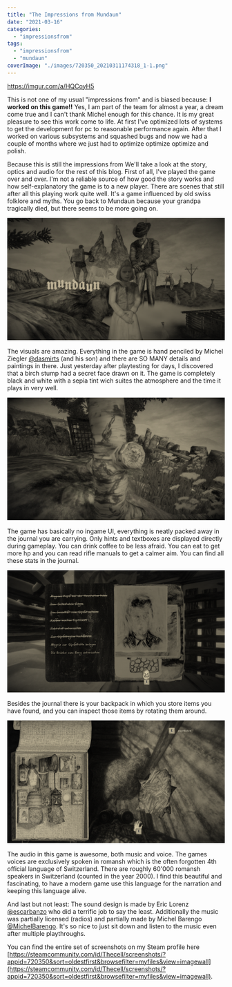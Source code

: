 ```yaml
---
title: "The Impressions from Mundaun"
date: "2021-03-16"
categories: 
  - "impressionsfrom"
tags: 
  - "impressionsfrom"
  - "mundaun"
coverImage: "./images/720350_20210311174318_1-1.png"
---
```


https://imgur.com/a/HQCoyH5

This is not one of my usual "impressions from" and is biased because: **I worked on this game!!** Yes, I am part of the team for almost a year, a dream come true and I can't thank Michel enough for this chance. It is my great pleasure to see this work come to life. At first I've optimized lots of systems to get the development for pc to reasonable performance again. After that I worked on various subsystems and squashed bugs and now we had a couple of months where we just had to optimize optimize optimize and polish.

Because this is still the impressions from We'll take a look at the story, optics and audio for the rest of this blog. First of all, I've played the game over and over. I'm not a reliable source of how good the story works and how self-explanatory the game is to a new player. There are scenes that still after all this playing work quite well. It's a game influenced by old swiss folklore and myths. You go back to Mundaun because your grandpa tragically died, but there seems to be more going on.

[![](./images/720350_20210311220041_1.png)](https://blog.thecell.eu/wp-content/uploads/2021/03/720350_20210311220041_1.png)

The visuals are amazing. Everything in the game is hand penciled by Michel Ziegler [@dasmirts](https://twitter.com/dasmirts) (and his son) and there are SO MANY details and paintings in there. Just yesterday after playtesting for days, I discovered that a birch stump had a secret face drawn on it. The game is completely black and white with a sepia tint wich suites the atmosphere and the time it plays in very well.

[![](./images/720350_20210312165727_1.png)](https://blog.thecell.eu/wp-content/uploads/2021/03/720350_20210312165727_1.png)

The game has basically no ingame UI, everything is neatly packed away in the journal you are carrying. Only hints and textboxes are displayed directly during gameplay. You can drink coffee to be less afraid. You can eat to get more hp and you can read rifle manuals to get a calmer aim. You can find all these stats in the journal.

[![](./images/720350_20210311200154_1.png)](https://blog.thecell.eu/wp-content/uploads/2021/03/720350_20210311200154_1.png)

Besides the journal there is your backpack in which you store items you have found, and you can inspect those items by rotating them around.

[![](./images/720350_20210311185228_1.png)](https://blog.thecell.eu/wp-content/uploads/2021/03/720350_20210311185228_1.png)

The audio in this game is awesome, both music and voice. The games voices are exclusively spoken in romansh which is the often forgotten 4th official language of Switzerland. There are roughly 60'000 romansh speakers in Switzerland (counted in the year 2000). I find this beautiful and fascinating, to have a modern game use this language for the narration and keeping this language alive.

And last but not least: The sound design is made by Eric Lorenz [@escarbanzo](https://twitter.com/escarbanzo) who did a terrific job to say the least. Additionally the music was partially licensed (radios) and partially made by Michel Barengo [@MichelBarengo](https://twitter.com/michelbarengo). It's so nice to just sit down and listen to the music even after multiple playthroughs.

You can find the entire set of screenshots on my Steam profile here [https://steamcommunity.com/id/Thecell/screenshots/?appid=720350&sort=oldestfirst&browsefilter=myfiles&view=imagewall](https://steamcommunity.com/id/Thecell/screenshots/?appid=720350&sort=oldestfirst&browsefilter=myfiles&view=imagewall).
